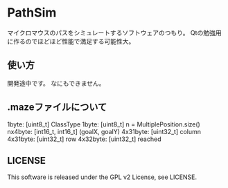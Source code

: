 PathSim
======================
マイクロマウスのパスをシミュレートするソフトウェアのつもり。
Qtの勉強用に作るのでほどほど性能で満足する可能性大。

使い方
------
開発途中です。
なにもできません。

.mazeファイルについて
------
1byte: [uint8\_t] ClassType
1byte: [uint8\_t] n = MultiplePosition.size()
nx4byte: [int16\_t, int16\_t] (goalX, goalY)
4x31byte: [uint32\_t] column
4x31byte: [uint32\_t] row
4x32byte: [uint32\_t] reached

LICENSE
------
This software is released under the GPL v2 License, see LICENSE.
